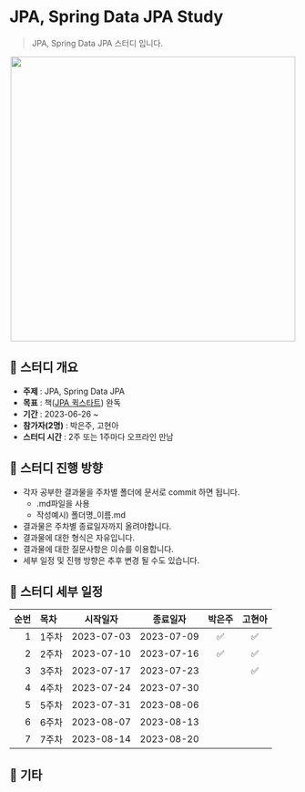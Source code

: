 JPA, Spring Data JPA Study
=============
> JPA, Spring Data JPA 스터디 입니다.

<p align="center">
  <img src="https://blog.kakaocdn.net/dn/Sn2Dj/btq0nPrl873/ACS7qrimAoVuTS8oriAnv0/img.jpg" width="500" height="500">
</p>

## :triangular_flag_on_post:  스터디 개요
* **주제** : JPA, Spring Data JPA
* **목표** : 책([JPA 퀵스타트](https://product.kyobobook.co.kr/detail/S000001891098)) 완독
* **기간** : 2023-06-26 ~ 
* **참가자(2명)** : 박은주, 고현아
* **스터디 시간** : 2주 또는 1주마다 오프라인 만남

## :triangular_flag_on_post: 스터디 진행 방향
* 각자 공부한 결과물을 주차별 폴더에 문서로 commit 하면 됩니다.
  * .md파일을 사용
  * 작성예시) 폴더명_이름.md
* 결과물은 주차별 종료일자까지 올려야합니다.
* 결과물에 대한 형식은 자유입니다.
* 결과물에 대한 질문사항은 이슈를 이용합니다.
* 세부 일정 및 진행 방향은 추후 변경 될 수도 있습니다.

## :triangular_flag_on_post: 스터디 세부 일정
| 순번 | 목차              | 시작일자 | 종료일자 | 박은주 | 고현아 |
| ------: | :---------------| -------|-------|:-------:|:-------:|
| 1 | 1주차 | 2023-07-03 | 2023-07-09 | :white_check_mark:|  :white_check_mark: |
| 2 | 2주차 | 2023-07-10 | 2023-07-16 | :white_check_mark: | :white_check_mark: |
| 3 | 3주차 | 2023-07-17 | 2023-07-23 |  | :white_check_mark: |
| 4 | 4주차 | 2023-07-24 | 2023-07-30 |  |  |
| 5 | 5주차 | 2023-07-31 | 2023-08-06 |  |  |
| 6 | 6주차 | 2023-08-07 | 2023-08-13 |  |  |
| 7 | 7주차 | 2023-08-14 | 2023-08-20 |  |  |

## :triangular_flag_on_post:  기타
